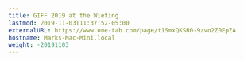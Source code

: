 ```yaml
---
title: GIFF 2019 at the Wieting      
lastmod: 2019-11-03T11:37:52-05:00
externalURL: https://www.one-tab.com/page/t1SmxQKSR0-9zvo2Z0EpZA
hostname: Marks-Mac-Mini.local
weight: -20191103
---
```

